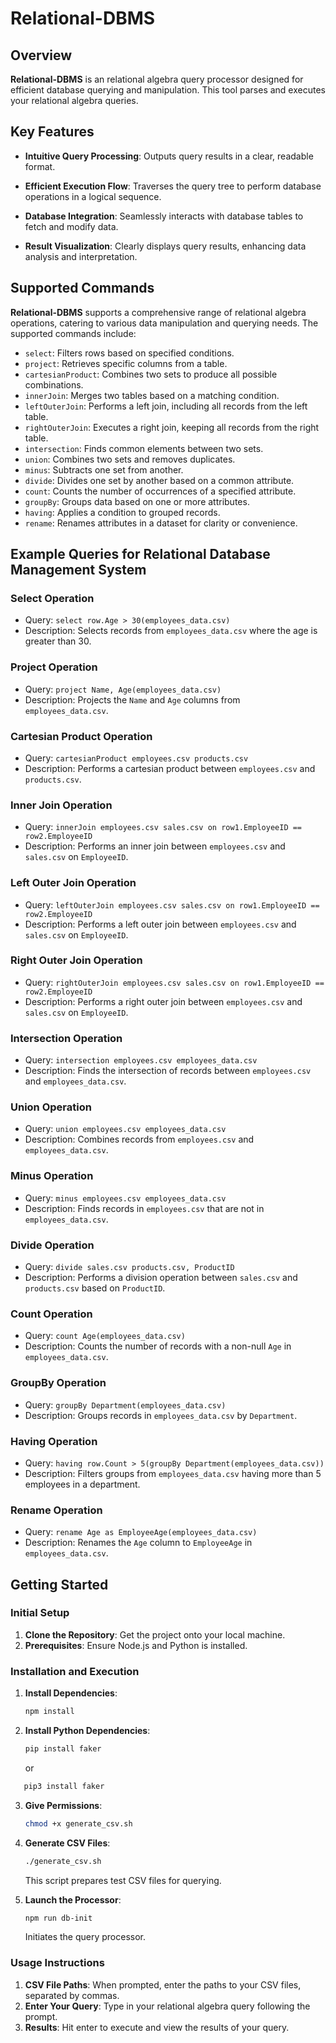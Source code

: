 # Relational-DBMS

## Overview

**Relational-DBMS** is an  relational algebra query processor designed for efficient database querying and manipulation. This tool parses and executes your relational algebra queries.

## Key Features

- **Intuitive Query Processing**: Outputs query results in a clear, readable format.

- **Efficient Execution Flow**: Traverses the query tree to perform database operations in a logical sequence.
- **Database Integration**: Seamlessly interacts with database tables to fetch and modify data.
- **Result Visualization**: Clearly displays query results, enhancing data analysis and interpretation.

## Supported Commands

**Relational-DBMS** supports a comprehensive range of relational algebra operations, catering to various data manipulation and querying needs. The supported commands include:

- `select`: Filters rows based on specified conditions.
- `project`: Retrieves specific columns from a table.
- `cartesianProduct`: Combines two sets to produce all possible combinations.
- `innerJoin`: Merges two tables based on a matching condition.
- `leftOuterJoin`: Performs a left join, including all records from the left table.
- `rightOuterJoin`: Executes a right join, keeping all records from the right table.
- `intersection`: Finds common elements between two sets.
- `union`: Combines two sets and removes duplicates.
- `minus`: Subtracts one set from another.
- `divide`: Divides one set by another based on a common attribute.
- `count`: Counts the number of occurrences of a specified attribute.
- `groupBy`: Groups data based on one or more attributes.
- `having`: Applies a condition to grouped records.
- `rename`: Renames attributes in a dataset for clarity or convenience.

## Example Queries for Relational Database Management System

### Select Operation

- Query: `select row.Age > 30(employees_data.csv)`
- Description: Selects records from `employees_data.csv` where the age is greater than 30.

### Project Operation

- Query: `project Name, Age(employees_data.csv)`
- Description: Projects the `Name` and `Age` columns from `employees_data.csv`.

### Cartesian Product Operation

- Query: `cartesianProduct employees.csv products.csv`
- Description: Performs a cartesian product between `employees.csv` and `products.csv`.

### Inner Join Operation

- Query: `innerJoin employees.csv sales.csv on row1.EmployeeID == row2.EmployeeID`
- Description: Performs an inner join between `employees.csv` and `sales.csv` on `EmployeeID`.

### Left Outer Join Operation

- Query: `leftOuterJoin employees.csv sales.csv on row1.EmployeeID == row2.EmployeeID`
- Description: Performs a left outer join between `employees.csv` and `sales.csv` on `EmployeeID`.

### Right Outer Join Operation

- Query: `rightOuterJoin employees.csv sales.csv on row1.EmployeeID == row2.EmployeeID`
- Description: Performs a right outer join between `employees.csv` and `sales.csv` on `EmployeeID`.

### Intersection Operation

- Query: `intersection employees.csv employees_data.csv`
- Description: Finds the intersection of records between `employees.csv` and `employees_data.csv`.

### Union Operation

- Query: `union employees.csv employees_data.csv`
- Description: Combines records from `employees.csv` and `employees_data.csv`.

### Minus Operation

- Query: `minus employees.csv employees_data.csv`
- Description: Finds records in `employees.csv` that are not in `employees_data.csv`.

### Divide Operation

- Query: `divide sales.csv products.csv, ProductID`
- Description: Performs a division operation between `sales.csv` and `products.csv` based on `ProductID`.

### Count Operation

- Query: `count Age(employees_data.csv)`
- Description: Counts the number of records with a non-null `Age` in `employees_data.csv`.

### GroupBy Operation

- Query: `groupBy Department(employees_data.csv)`
- Description: Groups records in `employees_data.csv` by `Department`.

### Having Operation

- Query: `having row.Count > 5(groupBy Department(employees_data.csv))`
- Description: Filters groups from `employees_data.csv` having more than 5 employees in a department.

### Rename Operation

- Query: `rename Age as EmployeeAge(employees_data.csv)`
- Description: Renames the `Age` column to `EmployeeAge` in `employees_data.csv`.

## Getting Started

### Initial Setup

1. **Clone the Repository**: Get the project onto your local machine.
2. **Prerequisites**: Ensure Node.js and Python is installed.

### Installation and Execution

1. **Install Dependencies**:

   ```bash
   npm install
   ```
2. **Install Python Dependencies**:

   ```bash
   pip install faker
   ```
   or 
```bash
   pip3 install faker
```

3. **Give Permissions**:

   ```bash
   chmod +x generate_csv.sh
   ```

4. **Generate CSV Files**:

   ```bash
   ./generate_csv.sh
   ```

   This script prepares test CSV files for querying.

5. **Launch the Processor**:

   ```bash
   npm run db-init
   ```

   Initiates the query processor.

### Usage Instructions

1. **CSV File Paths**: When prompted, enter the paths to your CSV files, separated by commas.
2. **Enter Your Query**: Type in your relational algebra query following the prompt.
3. **Results**: Hit enter to execute and view the results of your query.
